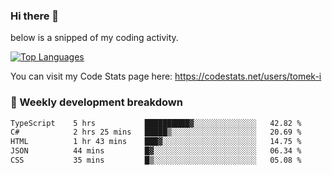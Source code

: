 ### Hi there 👋

<!--

- 🔭 Currently I am working on on some private projects including a Social Community and a Dating App
- 🌱 I’m currently diving deeper into BDD and UX
- 👯 I’m looking to collaborate on my "poker buddy" as well as my "fitness-pal" project :-)

-->

below is a snipped of my coding activity.
<!--
**tomek-i/tomek-i** is a ✨ _special_ ✨ repository because its `README.md` (this file) appears on your GitHub profile.

Here are some ideas to get you started:

- 🔭 I’m currently working on ...
- 🌱 I’m currently learning ...
- 👯 I’m looking to collaborate on ...
- 🤔 I’m looking for help with ...
- 💬 Ask me about ...
- 📫 How to reach me: ...
- 😄 Pronouns: ...
- ⚡ Fun fact: ...
-->
[![Top Languages](https://github-readme-stats.vercel.app/api/top-langs/?username=tomek-i&layout=compact)](https://github.com/tomek-i)

You can visit my Code Stats page here: https://codestats.net/users/tomek-i

### 💬 Weekly development breakdown
<!--START_SECTION:waka-->

```txt
TypeScript    5 hrs           ██████████▓░░░░░░░░░░░░░░   42.82 %
C#            2 hrs 25 mins   █████▒░░░░░░░░░░░░░░░░░░░   20.69 %
HTML          1 hr 43 mins    ███▓░░░░░░░░░░░░░░░░░░░░░   14.75 %
JSON          44 mins         █▓░░░░░░░░░░░░░░░░░░░░░░░   06.34 %
CSS           35 mins         █▒░░░░░░░░░░░░░░░░░░░░░░░   05.08 %
```

<!--END_SECTION:waka-->

<!-- Actual text -->
<!--
### Social Media
You can find me on [![Twitter][1.2]][1]
-->

<!-- Icons -->

[1.2]: http://i.imgur.com/wWzX9uB.png 


<!-- Links to your social media accounts -->

[1]: https://twitter.com/tomek_i
